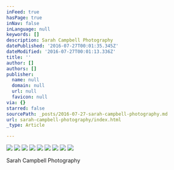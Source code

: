 ```yaml
---
inFeed: true
hasPage: true
inNav: false
inLanguage: null
keywords: []
description: Sarah Campbell Photography
datePublished: '2016-07-27T00:01:35.345Z'
dateModified: '2016-07-27T00:01:13.336Z'
title: ''
author: []
authors: []
publisher:
  name: null
  domain: null
  url: null
  favicon: null
via: {}
starred: false
sourcePath: _posts/2016-07-27-sarah-campbell-photography.md
url: sarah-campbell-photography/index.html
_type: Article

---
```

![](https://the-grid-user-content.s3-us-west-2.amazonaws.com/903a442e-c077-43ea-89c1-690ec25682d3.jpg)
![](https://the-grid-user-content.s3-us-west-2.amazonaws.com/a4b681ca-6a09-4142-9888-3f5f100b5987.jpg)
![](https://the-grid-user-content.s3-us-west-2.amazonaws.com/6b7b59f3-3efb-4261-9b34-1d0224d0925e.jpg)
![](https://the-grid-user-content.s3-us-west-2.amazonaws.com/ec21dac6-e708-4d42-be22-2549bd21a0ff.jpg)
![](https://the-grid-user-content.s3-us-west-2.amazonaws.com/699e5b29-eaaf-44e8-93bb-f8d95819c6a2.jpg)
![](https://the-grid-user-content.s3-us-west-2.amazonaws.com/199eb7a7-ec8d-4eee-8694-9aa2f8224328.jpg)
![](https://the-grid-user-content.s3-us-west-2.amazonaws.com/8be63fd8-236a-474f-bb27-9e5fee0b8559.jpg)
![](https://the-grid-user-content.s3-us-west-2.amazonaws.com/c76bedb4-ef86-421c-9a3d-dbd608ca59d8.jpg)
![](https://the-grid-user-content.s3-us-west-2.amazonaws.com/6461dfe8-39a1-44b3-a303-829ad9d04c5c.jpg)

Sarah Campbell Photography